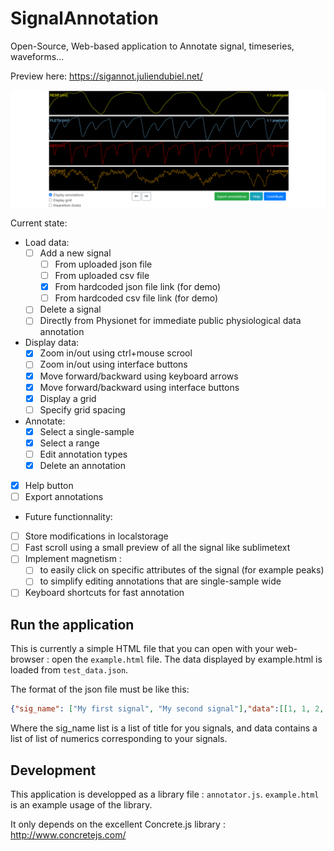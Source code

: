 # SignalAnnotation

Open-Source, Web-based application to Annotate signal, timeseries, waveforms...

Preview here: https://sigannot.juliendubiel.net/

![Preview](preview.png)

Current state: 

* Load data:
  * [ ] Add a new signal 
    * [ ] From uploaded json file
    * [ ] From uploaded csv file
    * [x] From hardcoded json file link (for demo)
    * [ ] From hardcoded csv file link (for demo)
  * [ ] Delete a signal
  * [ ] Directly from Physionet for immediate public physiological data annotation 
* Display data:
  * [x] Zoom in/out using ctrl+mouse scrool
  * [ ] Zoom in/out using interface buttons
  * [x] Move forward/backward using keyboard arrows
  * [x] Move forward/backward using interface buttons
  * [x] Display a grid
  * [ ] Specify grid spacing  
* Annotate:
  * [x] Select a single-sample
  * [x] Select a range
  * [ ] Edit annotation types
  * [x] Delete an annotation
* [x] Help button
* [ ] Export annotations
* Future functionnality:
* [ ] Store modifications in localstorage
* [ ] Fast scroll using a small preview of all the signal like sublimetext
* [ ] Implement magnetism :
  * [ ] to easily click on specific attributes of the signal (for example peaks)
  * [ ] to simplify editing annotations that are single-sample wide
* [ ] Keyboard shortcuts for fast annotation

## Run the application

This is currently a simple HTML file that you can open with your web-browser : open the `example.html` file.
The data displayed by example.html is loaded from `test_data.json`.

The format of the json file must be like this:

```json
{"sig_name": ["My first signal", "My second signal"],"data":[[1, 1, 2, 1, 0, ...], [0.45,0.88, 0.98, 1.35...]]}
```

Where the sig_name list is a list of title for you signals, and data contains a list of list of numerics corresponding to your signals.


## Development

This application is developped as a library file : `annotator.js`. `example.html` is an example usage of the library.

It only depends on the excellent Concrete.js library  : http://www.concretejs.com/

